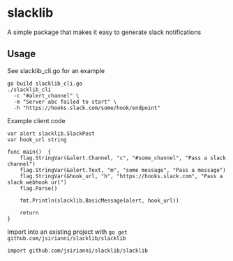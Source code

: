 # slacklib
A simple package that makes it easy to generate slack notifications

## Usage
See slacklib_cli.go for an example
```
go build slacklib_cli.go
./slacklib_cli
  -c "#alert_channel" \
  -m "Server abc failed to start" \
  -h "https://hooks.slack.com/some/hook/endpoint"
```

Example client code
```
var alert slacklib.SlackPost
var hook_url string

func main()  {
    flag.StringVar(&alert.Channel, "c", "#some_channel", "Pass a slack channel")
    flag.StringVar(&alert.Text, "m", "some message", "Pass a message")
    flag.StringVar(&hook_url, "h", "https://hooks.slack.com", "Pass a slack webhook url")
    flag.Parse()

    fmt.Println(slacklib.BasicMessage(alert, hook_url))

    return
}
```

Import into an existing project with `go get github.com/jsirianni/slacklib/slacklib`
```
import github.com/jsirianni/slacklib/slacklib
```
